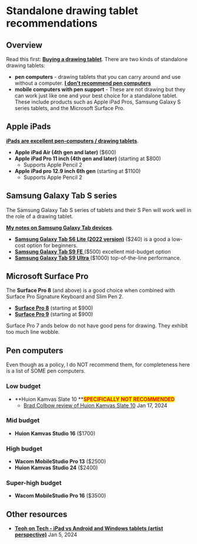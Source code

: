 # Standalone drawing tablet recommendations

## Overview

Read this first: [**Buying a drawing tablet**](../buying-a-drawing-tablet/). There are two kinds of standalone drawing tablets:

* **pen computers** - drawing tablets that you can carry around and use without a computer.  [**I don't recommend pen computers**](../buying-a-drawing-tablet/the-case-against-pen-computers.md)
* **mobile computers with pen support** - These are not drawing but they can work just like one and your best choice for a standalone tablet. These include products such as Apple iPad Pros, Samsung Galaxy S series tablets, and the Microsoft Surface Pro.

## Apple iPads

[**iPads are excellent pen-computers / drawing tablets**](../buying-a-drawing-tablet/using-an-ipad-as-a-drawing-tablet.md).

* **Apple iPad Air (4th gen and later)** ($600)
* **Apple iPad Pro 11 inch (4th gen and later)** (starting at $800)
  * Supports Apple Pencil 2
* **Apple iPad pro 12.9 inch 6th gen** (starting at $1100)
  * Supports Apple Pencil 2

## Samsung Galaxy Tab S series

The Samsung Galaxy Tab S series of tablets and their S Pen will work well in the role of a drawing tablet.

[**My notes on Samsung Galaxy Tab devices**](../product-info/samsung/7p-notes-samsung-galaxy-tab.md). &#x20;

* [**Samsung Galaxy Tab S6 Lite (2022 version)**](../product-info/samsung/samsung-galaxy-tab-s6.md) ($240) is a good a low-cost option for beginners.&#x20;
* [**Samsung Galaxy Tab S9 FE** ](../product-info/samsung/samsung-galaxy-tab-s9.md)($500) excellent mid-budget option
* [**Samsung Galaxy Tab S9 Ultra** ](../product-info/samsung/samsung-galaxy-tab-s9.md)($1000) top-of-the-line performance.    &#x20;

## Microsoft Surface Pro

The **Surface Pro 8** (and above) is a good choice when combined with Surface Pro Signature Keyboard and Slim Pen 2.

* [**Surface Pro 8**](../product-info/microsoft/microsoft-surface-pro-8.md) (starting at $900)
* [**Surface Pro 9**](../product-info/microsoft/microsoft-surface-pro-9.md) (starting at $900)

Surface Pro 7 ands below do not have good pens for drawing. They exhibit too much line wobble.



## Pen computers

Even though as a policy, I do NOT recommend them, for completeness here is a list of SOME pen computers.

### **Low budget**

* **Huion Kamvas Slate 10 **<mark style="color:red;">**SPECIFICALLY NOT RECOMMENDED**</mark>
  * [Brad Colbow review of Huion Kamvas Slate 10](https://www.youtube.com/watch?v=7emiFxdCzWk) Jan 17, 2024

### **Mid budget**&#x20;

* **Huion Kamvas Studio 16** ($1700)

### **High budget**

* **Wacom MobileStudio Pro 13** ($2500)
* **Huion Kamvas Studio 24** ($2400)

### **Super-high budget**

* **Wacom MobileStudio Pro 16** ($3500)

## Other resources&#x20;

* [**Teoh on Tech - iPad vs Android and Windows tablets (artist perspective)**](https://youtu.be/CJCZSI3H7mk) Jan 5, 2024
